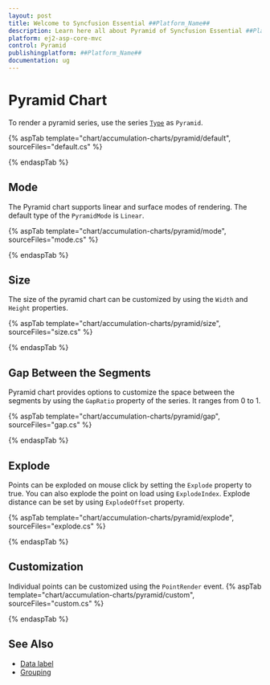 ```yaml
---
layout: post
title: Welcome to Syncfusion Essential ##Platform_Name##
description: Learn here all about Pyramid of Syncfusion Essential ##Platform_Name## widgets based on HTML5 and jQuery.
platform: ej2-asp-core-mvc
control: Pyramid
publishingplatform: ##Platform_Name##
documentation: ug
---
```



# Pyramid Chart

To render a pyramid series, use the series [`Type`](https://help.syncfusion.com/cr/aspnetcore-js2/Syncfusion.EJ2.Charts.AccumulationSeries.html#Syncfusion_EJ2_Charts_AccumulationSeries_Type)
as `Pyramid`.

{% aspTab template="chart/accumulation-charts/pyramid/default", sourceFiles="default.cs" %}

{% endaspTab %}

## Mode

The Pyramid chart supports linear and surface modes of rendering. The default type of the
`PyramidMode` is `Linear`.

{% aspTab template="chart/accumulation-charts/pyramid/mode", sourceFiles="mode.cs" %}

{% endaspTab %}

## Size

The size of the pyramid chart can be customized by using the  `Width` and `Height` properties.

{% aspTab template="chart/accumulation-charts/pyramid/size", sourceFiles="size.cs" %}

{% endaspTab %}

## Gap Between the Segments

Pyramid chart provides options to customize the space between the segments by using the `GapRatio` property of the
series. It ranges from 0 to 1.

{% aspTab template="chart/accumulation-charts/pyramid/gap", sourceFiles="gap.cs" %}

{% endaspTab %}

## Explode

Points can be exploded on mouse click by setting the `Explode` property to true. You can also explode the point
on load using `ExplodeIndex`. Explode distance can be set by using `ExplodeOffset` property.

{% aspTab template="chart/accumulation-charts/pyramid/explode", sourceFiles="explode.cs" %}

{% endaspTab %}

## Customization

Individual points can be customized using the `PointRender` event.
{% aspTab template="chart/accumulation-charts/pyramid/custom", sourceFiles="custom.cs" %}

{% endaspTab %}

## See Also

* [Data label](./data-label/)
* [Grouping](./grouping/)